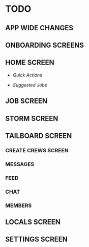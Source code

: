 # TODO

## APP WIDE CHANGES

## ONBOARDING SCREENS

## HOME SCREEN

- *Quick Actions*

- *Suggested Jobs*

## JOB SCREEN

## STORM SCREEN

## TAILBOARD SCREEN

### CREATE CREWS SCREEN

### MESSAGES

### FEED

### CHAT

### MEMBERS

## LOCALS SCREEN

## SETTINGS SCREEN
